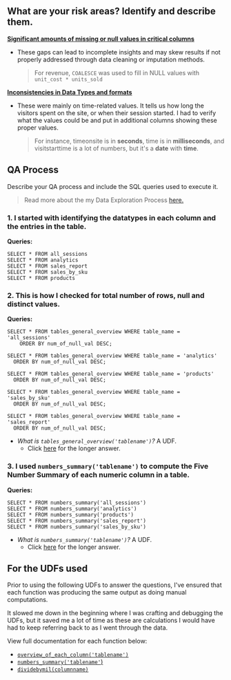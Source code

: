 ## What are your risk areas? Identify and describe them.
**<u>Significant amounts of missing or null values in critical columns</u>**

- These gaps can lead to incomplete insights and may skew results if not properly addressed through data cleaning or imputation methods.
  > For revenue, `COALESCE` was used to fill in NULL values with `unit_cost * units_sold`

**<u>Inconsistencies in Data Types and formats</u>**
- These were mainly on time-related values. It tells us how long the visitors spent on the site, or when their session started. I had to verify what the values could be and put in additional columns showing these proper values.
  > For instance, timeonsite is in **seconds**, time is in **milliseconds**, and visitstarttime is a lot of numbers, but it's a **date** with **time**.

## QA Process
Describe your QA process and include the SQL queries used to execute it.
> Read more about the my Data Exploration Process [here.](./tables_analysis/data_exploration.md)

### 1. I started with identifying the datatypes in each column and the entries in the table.
**Queries:**
```
SELECT * FROM all_sessions
SELECT * FROM analytics
SELECT * FROM sales_report
SELECT * FROM sales_by_sku
SELECT * FROM products
```

### 2. This is how I checked for total number of rows, null and distinct values.

**Queries:**
```
SELECT * FROM tables_general_overview WHERE table_name = 'all_sessions'
	ORDER BY num_of_null_val DESC;

SELECT * FROM tables_general_overview WHERE table_name = 'analytics'
  ORDER BY num_of_null_val DESC;

SELECT * FROM tables_general_overview WHERE table_name = 'products'
  ORDER BY num_of_null_val DESC;

SELECT * FROM tables_general_overview WHERE table_name = 'sales_by_sku'
  ORDER BY num_of_null_val DESC;

SELECT * FROM tables_general_overview WHERE table_name = 'sales_report'
  ORDER BY num_of_null_val DESC;
```
- *What is `tables_general_overview('tablename')`?* A UDF.
	- Click [here](./tables_analysis/udf_overview_of_each_column.md) for the longer answer.


### 3. I used `numbers_summary('tablename')` to compute the Five Number Summary of each numeric column in a table.
**Queries:**
```
SELECT * FROM numbers_summary('all_sessions')
SELECT * FROM numbers_summary('analytics')
SELECT * FROM numbers_summary('products')
SELECT * FROM numbers_summary('sales_report')
SELECT * FROM numbers_summary('sales_by_sku')
```
- *What is `numbers_summary('tablename')`?* A UDF.
	- Click [here](./tables_analysis/udf_numbers_summary.md) for the longer answer.


## For the UDFs used
Prior to using the following UDFs to answer the questions, I've ensured that each function was producing the same output as doing manual computations.

It slowed me down in the beginning where I was crafting and debugging the UDFs, but it saved me a lot of time as these are calculations I would have had to keep referring back to as I went through the data.

View full documentation for each function below:
- [`overview_of_each_column('tablename')`](./tables_analysis/udf_overview_of_each_column.md)
- [`numbers_summary('tablename'`)](./tables_analysis/udf_numbers_summary.md)
- [`dividebymil(columnname)`](./tools_etc/udf_dividebymil.md)